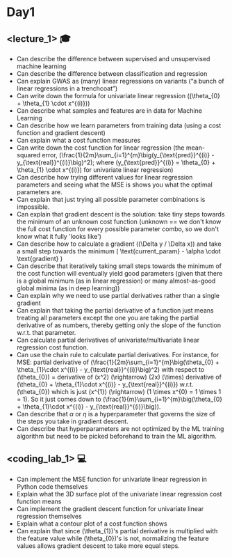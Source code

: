 # Day1

## <lecture_1> 🎓

- Can describe the difference between supervised and unsupervised machine learning
- Can describe the difference between classification and regression
- Can explain GWAS as (many) linear regressions on variants (“a bunch of linear regressions in a trenchcoat”)
- Can write down the formula for univariate linear regression (\(\theta_{0} + \theta_{1} \cdot x^{(i)}\))
- Can describe what samples and features are in data for Machine Learning
- Can describe how we learn parameters from training data (using a cost function and gradient descent)
- Can explain what a cost function measures
- Can write down the cost function for linear regression (the mean-squared error, \(\frac{1}{2m}\sum_{i=1}^{m}\big(y_{\text{pred}}^{(i)} - y_{\text{real}}^{(i)}\big)^2\); where \(y_{\text{pred}}^{(i)} = \theta_{0} + \theta_{1} \cdot x^{(i)}\) for univariate linear regression)
- Can describe how trying different values for linear regression parameters and seeing what the MSE is shows you what the optimal parameters are.
- Can explain that just trying all possible parameter combinations is impossible.
- Can explain that gradient descent is the solution: take tiny steps towards the minimum of an unknown cost function (unknown == we don't know the full cost function for every possible parameter combo, so we don't know what it fully 'looks like')
- Can describe how to calculate a gradient (\(\Delta y / \Delta x\)) and take a small step towards the minimum \( \text{current\_param} - \alpha \cdot \text{gradient} \)
- Can describe that iteratively taking small steps towards the minimum of the cost function will eventually yield good parameters (given that there is a global minimum (as in linear regression) or many almost-as-good global minima (as in deep learning))
- Can explain why we need to use partial derivatives rather than a single gradient
- Can explain that taking the partial derivative of a function just means treating all parameters except the one you are taking the partial derivative of as numbers, thereby getting only the slope of the function w.r.t. that parameter.
- Can calculate partial derivatives of univariate/multivariate linear regression cost function.
- Can use the chain rule to calculate partial derivatives. For instance, for MSE: partial derivative of \(\frac{1}{2m}\sum_{i=1}^{m}\big(\theta_{0} + \theta_{1}\cdot x^{(i)} - y_{\text{real}}^{(i)}\big)^2\) with respect to \(\theta_{0}\) = derivative of \(x^2\) \(\rightarrow\) \(2x\) \(\times\) derivative of \(\theta_{0} + \theta_{1}\cdot x^{(i)} - y_{\text{real}}^{(i)}\) w.r.t. \(\theta_{0}\) which is just \(x^{1}\) \(\rightarrow\) \(1 \times x^{0} = 1 \times 1 = 1\). So it just comes down to \(\frac{1}{m}\sum_{i=1}^{m}\big(\theta_{0} + \theta_{1}\cdot x^{(i)} - y_{\text{real}}^{(i)}\big)\).
- Can describe that $\alpha$ or $\eta$ is a hyperparameter that governs the size of the steps you take in gradient descent.
- Can describe that hyperparameters are not optimized by the ML training algorithm but need to be picked beforehand to train the ML algorithm. 

## <coding_lab_1> 💻

- Can implement the MSE function for univariate linear regression in Python code themselves
- Explain what the 3D surface plot of the univariate linear regression cost function means
- Can implement the gradient descent function for univariate linear regression themselves
- Explain what a contour plot of a cost function shows
- Can explain that since \(\theta_{1}\)'s partial derivative is multiplied with the feature value while \(\theta_{0}\)'s is not, normalizing the feature values allows gradient descent to take more equal steps.
